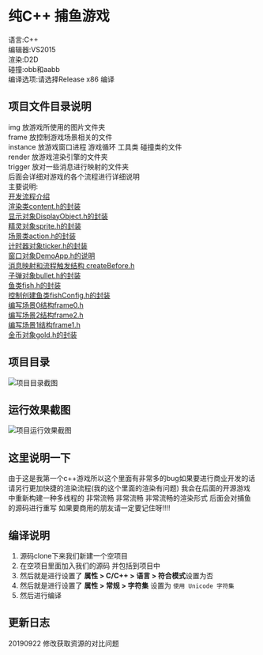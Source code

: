 # 纯C++ 捕鱼游戏  
语言:C++  
编辑器:VS2015  
渲染:D2D  
碰撞:obb和aabb  
编译选项:请选择Release x86 编译
## 项目文件目录说明
img 放游戏所使用的图片文件夹  
frame 放控制游戏场景相关的文件  
instance 放游戏窗口进程 游戏循环 工具类 碰撞类的文件  
render 放游戏渲染引擎的文件夹  
trigger 放对一些消息进行映射的文件夹  
后面会详细对游戏的各个流程进行详细说明   
主要说明:  
[开发流程介绍](https://blog.csdn.net/baidu_38766085/article/details/83512219)  
[渲染类content.h的封装](https://blog.csdn.net/baidu_38766085/article/details/83513339)  
[显示对象DisplayObject.h的封装](https://blog.csdn.net/baidu_38766085/article/details/83549116)  
[精灵对象sprite.h的封装](https://blog.csdn.net/baidu_38766085/article/details/83685196)  
[场景类action.h的封装](https://blog.csdn.net/baidu_38766085/article/details/83796034)  
[计时器对象ticker.h的封装](https://blog.csdn.net/baidu_38766085/article/details/83956184)  
[窗口对象DemoApp.h的说明](https://blog.csdn.net/baidu_38766085/article/details/83796063)  
[消息映射和流程触发结构 createBefore.h](https://blog.csdn.net/baidu_38766085/article/details/83956221)  
[子弹对象bullet.h的封装](https://blog.csdn.net/baidu_38766085/article/details/83956242)  
[鱼类fish.h的封装](https://blog.csdn.net/baidu_38766085/article/details/83956260)  
[控制创建鱼类fishConfig.h的封装](https://blog.csdn.net/baidu_38766085/article/details/84074258)  
[编写场景0结构frame0.h](https://blog.csdn.net/baidu_38766085/article/details/84074308)  
[编写场景2结构frame2.h](https://blog.csdn.net/baidu_38766085/article/details/84260688)  
[编写场景1结构frame1.h](https://blog.csdn.net/baidu_38766085/article/details/84260711)  
[金币对象gold.h的封装](https://blog.csdn.net/baidu_38766085/article/details/84260761)  
## 项目目录  
![项目目录截图](https://raw.githubusercontent.com/yinhui1129754/fishing/master/img/pro/m.png)  
## 运行效果截图
![项目运行效果截图](https://raw.githubusercontent.com/yinhui1129754/fishing/master/img/pro/play.gif)  
## 这里说明一下  
由于这是我第一个c++游戏所以这个里面有非常多的bug如果要进行商业开发的话请另行更加快捷的渲染流程(我的这个里面的渲染有问题)
我会在后面的开源游戏中重新构建一种多线程的 非常流畅 非常流畅 非常流畅的渲染形式 后面会对捕鱼的源码进行重写 如果要商用的朋友请一定要记住呀!!!!  
## 编译说明  
1. 源码clone下来我们新建一个空项目  
2. 在空项目里面加入我们的源码 并包括到项目中  
3. 然后就是进行设置了 **属性 > C/C++ > 语言 > 符合模式**设置为否
4. 然后就是进行设置了 **属性 > 常规 > 字符集** 设置为 `使用 Unicode 字符集`  
5. 然后进行编译

## 更新日志
20190922 修改获取资源的对比问题